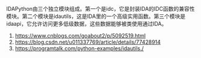 IDAPython由三个独立模块组成。第一个是idc，它是封装IDA的IDC函数的兼容性模块。第二个模块是idautils，这是IDA里的一个高级实用函数。第三个模块是idaapi，它允许访问更多低级数据，这些数据能够被类使用通过IDA。
1. https://www.cnblogs.com/goabout2/p/5092519.html
2. https://blog.csdn.net/u011337769/article/details/77428914
3. https://programtalk.com/python-examples/idautils./
